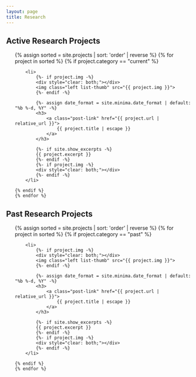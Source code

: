 ```yaml
---
layout: page
title: Research
---
```


## Active Research Projects

<ul class="post-list">
    {% assign sorted = site.projects | sort: 'order' | reverse %}
    {% for project in sorted %}
    {% if project.category == "current" %}

        <li>
            {%- if project.img -%}
            <div style="clear: both;"></div>
            <img class="left list-thumb" src="{{ project.img }}">
            {%- endif -%}

            {%- assign date_format = site.minima.date_format | default: "%b %-d, %Y" -%}
            <h3>
                <a class="post-link" href="{{ project.url | relative_url }}">
                    {{ project.title | escape }}
                </a>
            </h3>

            {%- if site.show_excerpts -%}
            {{ project.excerpt }}
            {%- endif -%}
            {%- if project.img -%}
            <div style="clear: both;"></div>
            {%- endif -%}
        </li>

    {% endif %}
    {% endfor %}
</ul>

<div style="clear:both"></div>

## Past Research Projects


<ul class="post-list">
    {% assign sorted = site.projects | sort: 'order' | reverse %}
    {% for project in sorted %}
    {% if project.category == "past" %}

        <li>
            {%- if project.img -%}
            <div style="clear: both;"></div>
            <img class="left list-thumb" src="{{ project.img }}">
            {%- endif -%}

            {%- assign date_format = site.minima.date_format | default: "%b %-d, %Y" -%}
            <h3>
                <a class="post-link" href="{{ project.url | relative_url }}">
                    {{ project.title | escape }}
                </a>
            </h3>

            {%- if site.show_excerpts -%}
            {{ project.excerpt }}
            {%- endif -%}
            {%- if project.img -%}
            <div style="clear: both;"></div>
            {%- endif -%}
        </li>

    {% endif %}
    {% endfor %}
</ul>

<div style="clear:both"></div>
